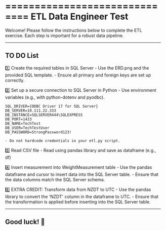 ==============================
 ETL Data Engineer Test
==============================

Welcome! Please follow the instructions below to complete the ETL exercise.
Each step is important for a robust data pipeline.

------------------------------
 TO DO List
------------------------------

1️⃣  Create the required tables in SQL Server
    - Use the ERD.png and the provided SQL template.
    - Ensure all primary and foreign keys are set up correctly.

2️⃣  Set up a secure connection to SQL Server in Python
    - Use environment variables (e.g., with python-dotenv and pyodbc).

    SQL_DRIVER={ODBC Driver 17 for SQL Server}
    DB_SERVER=10.111.22.333
    DB_INSTANCE=SQLSERVER444\SQLEXPRESS
    DB_PORT=1433
    DB_NAME=TechTest
    DB_USER=TechTestUser
    DB_PASSWORD=StrongPassword123!

    - Do not hardcode credentials in your etl.py script.

3️⃣  Read CSV file
    - Read using pandas library and save as dataframe (e.g., df)

4️⃣  Insert measurement into WeightMeasurement table
    - Use the pandas dataframe and cursor to insert data into the SQL Server table.
    - Ensure that the data columns match the SQL Server schema.

5️⃣  EXTRA CREDIT: Transform data from NZDT to UTC
    - Use the pandas library to convert the 'NZDT' column in the dataframe to UTC.
    - Ensure that the transformation is applied before inserting into the SQL Server table.

------------------------------
 Good luck! 🚀
------------------------------